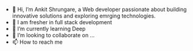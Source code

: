 - 👋 Hi, I’m Ankit Shrungare, a Web developer passionate about building innovative solutions and exploring emrging technologies.
- 👀 I am fresher in full stack development 
- 🌱 I’m currently learning Deep
- 💞️ I’m looking to collaborate on ...
- 📫 How to reach me 

<!---
Ankitshru/Ankitshru is a ✨ special ✨ repository because its `README.md` (this file) appears on your GitHub profile.
You can click the Preview link to take a look at your changes.
--->
